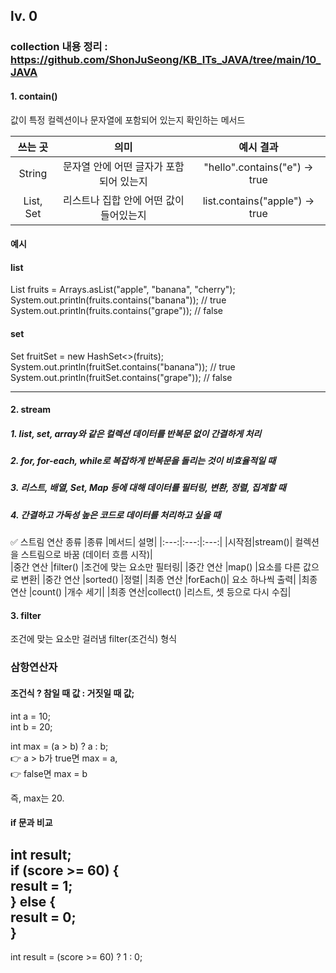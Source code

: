 ## lv. 0 

### collection 내용 정리 : https://github.com/ShonJuSeong/KB_ITs_JAVA/tree/main/10_JAVA

#### 1. contain()  
값이 특정 컬렉션이나 문자열에 포함되어 있는지 확인하는 메서드

|쓰는 곳|	의미|	예시 결과|
|:---:|:---:|:---:|
|String|	문자열 안에 어떤 글자가 포함되어 있는지	|"hello".contains("e") → true|
|List, Set	|리스트나 집합 안에 어떤 값이 들어있는지|	list.contains("apple") → true|

#### 예시

#### list 
List<String> fruits = Arrays.asList("apple", "banana", "cherry");  
System.out.println(fruits.contains("banana"));  // true  
System.out.println(fruits.contains("grape"));   // false  

#### set    
Set<String> fruitSet = new HashSet<>(fruits);  
System.out.println(fruitSet.contains("banana"));  // true  
System.out.println(fruitSet.contains("grape"));   // false

-------------------------------------------------------------------------------------

#### 2. stream
##### 1. list, set, array와 같은 컬렉션 데이터를 반복문 없이 간결하게 처리
##### 2. for, for-each, while로 복잡하게 반복문을 돌리는 것이 비효율적일 때
##### 3. 리스트, 배열, Set, Map 등에 대해 데이터를 필터링, 변환, 정렬, 집계할 때
##### 4. 간결하고 가독성 높은 코드로 데이터를 처리하고 싶을 때

✅ 스트림 연산 종류
|종류	|메서드|	설명|
|:---:|:---:|:---:|
|시작점|stream()|	컬렉션을 스트림으로 바꿈 (데이터 흐름 시작)|	
|중간 연산	|filter()	|조건에 맞는 요소만 필터링|
|중간 연산	|map()	|요소를 다른 값으로 변환|
|중간 연산	|sorted()	|정렬|
|최종 연산	|forEach()|	요소 하나씩 출력|
|최종 연산	|count()	|개수 세기|
|최종 연산|collect()	|리스트, 셋 등으로 다시 수집|

#### 3. filter
조건에 맞는 요소만 걸러냄
filter(조건식) 형식 



### 삼항연산자
#### 조건식 ? 참일 때 값 : 거짓일 때 값;  
int a = 10;  
int b = 20;  
  
int max = (a > b) ? a : b;  
👉 a > b가 true면 max = a,  
👉 false면 max = b    
  
즉, max는 20.  

#### if 문과 비교
int result;  
if (score >= 60) {  
    result = 1;  
} else {  
    result = 0;  
}  
----------------
int result = (score >= 60) ? 1 : 0;

